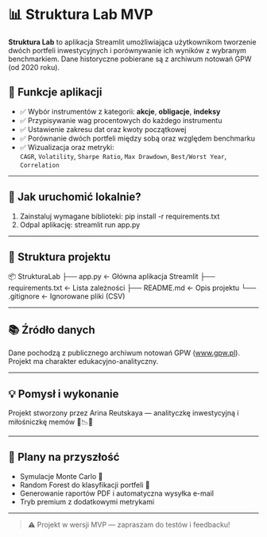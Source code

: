 # 📊 Struktura Lab MVP

**Struktura Lab** to aplikacja Streamlit umożliwiająca użytkownikom tworzenie dwóch portfeli inwestycyjnych i porównywanie ich wyników z wybranym benchmarkiem. Dane historyczne pobierane są z archiwum notowań GPW (od 2020 roku). 

## 🔎 Funkcje aplikacji

- ✅ Wybór instrumentów z kategorii: **akcje**, **obligacje**, **indeksy**
- ✅ Przypisywanie wag procentowych do każdego instrumentu
- ✅ Ustawienie zakresu dat oraz kwoty początkowej
- ✅ Porównanie dwóch portfeli między sobą oraz względem benchmarku
- ✅ Wizualizacja oraz metryki:  
  `CAGR`, `Volatility`, `Sharpe Ratio`, `Max Drawdown`, `Best/Worst Year`, `Correlation`
  
---

## 🚀 Jak uruchomić lokalnie?

1. Zainstaluj wymagane biblioteki:
pip install -r requirements.txt
2. Odpal aplikację:
streamlit run app.py

---

## 📁 Struktura projektu

📦 StrukturaLab
├── app.py               ← Główna aplikacja Streamlit
├── requirements.txt     ← Lista zależności
├── README.md            ← Opis projektu
└──  .gitignore           ← Ignorowane pliki (CSV)


---

## 📚 Źródło danych

Dane pochodzą z publicznego archiwum notowań GPW (www.gpw.pl). Projekt ma charakter edukacyjno-analityczny.

---

## 💡 Pomysł i wykonanie

Projekt stworzony przez Arina Reutskaya — analityczkę inwestycyjną i miłośniczkę memów 💼📉✨  

---

## 🧪 Plany na przyszłość

- Symulacje Monte Carlo 🔮  
- Random Forest do klasyfikacji portfeli 🌲  
- Generowanie raportów PDF i automatyczna wysyłka e-mail  
- Tryb premium z dodatkowymi metrykami  

---

> ⚠️ Projekt w wersji MVP — zapraszam do testów i feedbacku!


